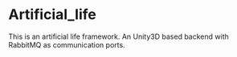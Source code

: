 # Artificial_life
This is an artificial life framework. An Unity3D based backend with RabbitMQ as communication ports.

